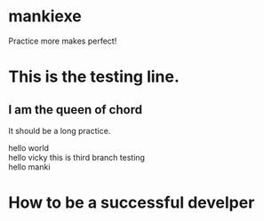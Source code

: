# mankiexe
Practice more makes perfect!
<h1>This is the testing line.</h1>
<h2>I am the queen of chord</h2>
<p>It should be a long practice.</p>
<p>hello world<br>
hello vicky this is third branch testing<br>
hello manki</p>
<h1>How to be a successful develper</h1>
